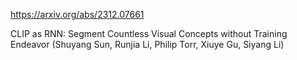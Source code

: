 https://arxiv.org/abs/2312.07661

CLIP as RNN: Segment Countless Visual Concepts without Training Endeavor (Shuyang Sun, Runjia Li, Philip Torr, Xiuye Gu, Siyang Li)